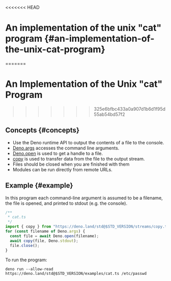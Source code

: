 <<<<<<< HEAD
# An implementation of the unix "cat" program {#an-implementation-of-the-unix-cat-program}
=======
# An Implementation of the Unix "cat" Program
>>>>>>> 325e6bfbc433a0a907d1b6d1f95d55ab54bd57f2

## Concepts {#concepts}

- Use the Deno runtime API to output the contents of a file to the console.
- [Deno.args](/api?s=Deno.args) accesses the command line arguments.
- [Deno.open](/api?s=Deno.open) is used to get a handle to a file.
- [copy](https://deno.land/std@$STD_VERSION/streams/conversion.ts?s=copy) is
  used to transfer data from the file to the output stream.
- Files should be closed when you are finished with them
- Modules can be run directly from remote URLs.

## Example {#example}

In this program each command-line argument is assumed to be a filename, the file
is opened, and printed to stdout (e.g. the console).

```ts
/**
 * cat.ts
 */
import { copy } from "https://deno.land/std@$STD_VERSION/streams/copy.ts";
for (const filename of Deno.args) {
  const file = await Deno.open(filename);
  await copy(file, Deno.stdout);
  file.close();
}
```

To run the program:

```shell
deno run --allow-read https://deno.land/std@$STD_VERSION/examples/cat.ts /etc/passwd
```
